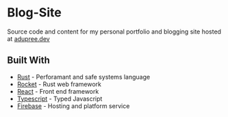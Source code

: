 # Blog-Site

Source code and content for my personal portfolio and blogging site hosted at [adupree.dev](https://adupree.dev)

## Built With

- [Rust](https://www.rust-lang.org/) - Perforamant and safe systems language
- [Rocket](https://socket.io/) - Rust web framework
- [React](https://reactjs.org/) - Front end framework
- [Typescript](https://www.typescriptlang.org/) - Typed Javascript
- [Firebase](https://firebase.google.com/) - Hosting and platform service

